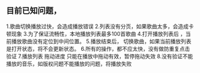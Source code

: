 ## 目前已知问题，

1.歌曲切换播放过快，会造成播放错误
2.列表没有分页，如果歌曲太多，会造成卡顿现象
3.为了保证流畅性，本地播放列表最多100首歌曲
4.打开播放列表后 ，当前播放歌曲没有定位到中间位置。
5.播放结束后， 切换歌曲，如果当前播放列表是打开状态，将不会更新状态。
6.所有的操作，都不应太快，没有做防重复点击验证
7.播放列表 拖动进度 只能在播放中拖动有效，暂停拖动失效
8.没有验证不能播放的音乐，如版权问题不能播放的问题，将播放失败